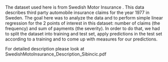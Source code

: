 The dataset used here is from Swedish Motor Insurance . This data describes third party automobile insurance claims for the year 1977 in Sweden. The goal here was to analyze the data and to perform simple linear regression for the 2 points of interest in this dataset: number of claims (the frequency) and sum of payments (the severity). In order to do that, we had to split the dataset into training and test set, apply predictions in the test set according to a training and to come up with measures for our predictions.

For detailed description please look at SwedishMotoInsurance_Description_Sibincic.pdf
